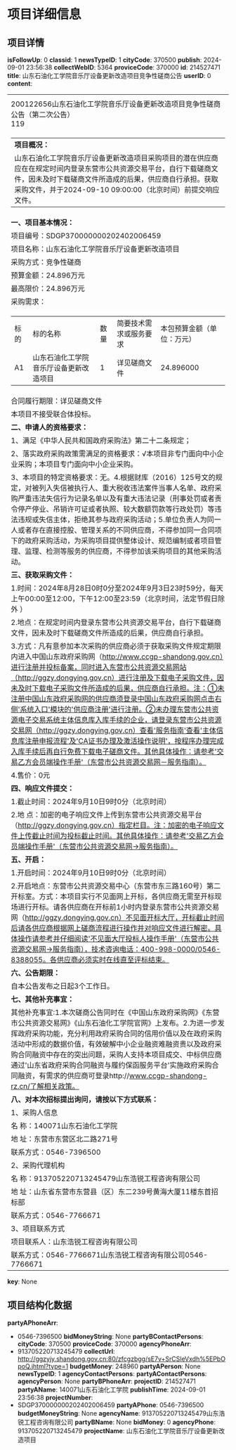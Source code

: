# 项目详细信息

## 项目详情

**isFollowUp**: 0
**classid**: 1
**newsTypeID**: 1
**cityCode**: 370500
**publish**: 2024-09-01 23:56:38
**collectWebID**: 5364
**proviceCode**: 370000
**id**: 214527471
**title**: 山东石油化工学院音乐厅设备更新改造项目竞争性磋商公告
**userID**: 0
**content**: <table><tr><td></td></tr><tr><td><div>200122656山东石油化工学院音乐厅设备更新改造项目竞争性磋商公告（第二次公告）</div><div>119</div></td></tr><tr><td><table><tr><td><b>项目概况：</b></td></tr><tr><td> 山东石油化工学院音乐厅设备更新改造项目采购项目的潜在供应商应在在规定时间内登录东营市公共资源交易平台，自行下载磋商文件，因未及时下载磋商文件所造成的后果，供应商自行承担。获取采购文件，并于2024-09-10 09:00:00（北京时间）前提交响应文件。</td></tr></table></td></tr><tr><td><b>一、项目基本情况：</b></td></tr><tr><td> 项目编号：SDGP370000000202402006459</td></tr><tr><td> 项目名称：山东石油化工学院音乐厅设备更新改造项目</td></tr><tr><td> 采购方式：竞争性磋商</td></tr><tr><td> 预算金额：24.896万元</td></tr><tr><td> 最高限价：24.896万元</td></tr> <tr><td> 采购需求：</td></tr><tr><td><table><tr><td>标的</td><td>标的名称</td><td>数量</td><td>简要技术需求或服务要求</td><td>本包预算金额（单位：万元）</td></tr><tr><td>A1</td><td>山东石油化工学院音乐厅设备更新改造项目 </td><td>1 </td><td>详见磋商文件 </td><td>24.896000 </td></tr></table></td></tr><tr><td> 合同履行期限：详见磋商文件</td></tr><tr><td> 本项目不接受联合体投标。</td></tr><tr><td><b>二、申请人的资格要求：</b></td></tr><tr><td> 1、满足《中华人民共和国政府采购法》第二十二条规定；</td></tr><tr><td> 2、落实政府采购政策需满足的资格要求：√本项目非专门面向中小企业采购；本项目专门面向中小企业采购。</td></tr><tr><td> 3、本项目的特定资格要求：无。4.根据财库（2016）125号文的规定，对被列入失信被执行人、重大税收违法案件当事人名单、政府采购严重违法失信行为记录名单以及有重大违法记录（刑事处罚或者责令停产停业、吊销许可证或者执照、较大数额罚款等行政处罚）等违法违规或失信主体，拒绝其参与政府采购活动；5.单位负责人为同一人或者存在直接控股、管理关系的不同供应商，不得参加同一合同项下的政府采购活动，为采购项目提供整体设计、规范编制或者项目管理、监理、检测等服务的供应商，不得参加该采购项目的其他采购活动。</td></tr><tr><td><b>三、获取采购文件：</b></td></tr><tr><td> 1.时间：2024年8月28日0时0分至2024年9月3日23时59分，每天上午00:00至12:00，下午12:00至23:59（北京时间，法定节假日除外 ）</td></tr><tr><td> 2.地点：在规定时间内登录东营市公共资源交易平台，自行下载磋商文件，因未及时下载磋商文件所造成的后果，供应商自行承担。</td></tr><tr><td> 3.方式：凡有意参加本次采购的供应商必须于获取采购文件规定期限内进入中国山东政府采购网（http://www.ccgp-shandong.gov.cn）进行注册并投标备案，同时进入东营市公共资源交易网站（http://ggzy.dongying.gov.cn）进行注册及下载电子采购文件，因未及时下载电子采购文件所造成的后果，供应商自行承担。注：①未注册中国山东政府采购网的供应商须登录中国山东政府采购网点击右侧'系统入口'模块的'供应商注册'进行注册。②未办理东营市公共资源电子交易系统主体信息库入库手续的企业，请登录东营市公共资源交易网（http://ggzy.dongying.gov.cn）查看'服务指南'查看'主体信息库注册申报流程'及'CA证书办理及激活操作说明'，按程序办理完成入库手续后再自行免费下载电子磋商文件。其他具体操作：请参考'交易乙方会员端操作手册'（东营市公共资源交易网－服务指南）。</td></tr><tr><td> 4.售价：0元</td></tr><tr><td><b>四、响应文件提交：</b></td></tr><tr><td> 1.截止时间：2024年9月10日9时0分（北京时间）</td></tr><tr><td> 2.地 点：加密的电子响应文件上传到东营市公共资源交易平台（http://ggzy.dongying.gov.cn）指定栏目。注：加密的电子响应文件上传截止时间为投标截止时间。其他具体操作：请参考'交易乙方会员端操作手册'（东营市公共资源交易网→服务指南）。</td></tr><tr><td><b>五、开启：</b></td></tr><tr><td> 1.开启时间：2024年9月10日9时0分（北京时间）</td></tr><tr><td> 2.开启地点：东营市公共资源交易中心（东营市东三路160号）第二开标室。方式：本项目实行不见面网上开标，各供应商无需至开标现场进行开标。请各供应商在开标前1小时内登录东营市公共资源交易网（http://ggzy.dongying.gov.cn）不见面开标大厅，开标截止时间后请各供应商根据网上磋商流程进行操作并对响应文件进行解密。具体操作请参考并仔细阅读'不见面大厅投标人操作手册'（东营市公共资源交易网→服务指南），技术咨询电话：400-998-0000/0546-8388055。各供应商必须实时在线直至评标结束。</td></tr><tr><td><b>六、公告期限：</b></td></tr><tr><td> 自本公告发布之日起3个工作日。</td></tr><tr><td><b>七、其他补充事宜：</b></td></tr><tr><td> 其他补充事宜:1.本次磋商公告同时在《中国山东政府采购网》《东营市公共资源交易网》《山东石油化工学院官网》上发布。2.为进一步发挥政府采购功能，充分利用政府采购合同的信用价值以及在政府采购活动中形成的数据价值，有效破解中小企业融资难融资贵以及政府采购合同融资中存在的突出问题，采购人支持本项目成交、中标供应商通过'山东省政府采购合同融资与履约保函服务平台'实施政府采购合同融资，有需求的供应商可登录http://www.ccgp-shandong-rz.cn/了解相关政策。</td></tr><tr><td><b>八、对本次招标提出询问，请按以下方式联系：</b></td></tr><tr><td> 1、采购人信息</td></tr><tr><td> 名 称：140071山东石油化工学院</td></tr><tr><td> 地 址：东营市东营区北二路271号</td></tr><tr><td> 联系方式：0546-7396500</td></tr><tr><td> 2、采购代理机构</td></tr><tr><td> 名 称：913705220713245479山东浩锐工程咨询有限公司</td></tr><tr><td> 地 址：山东省东营市东营县（区）东二239号黄海大厦11楼东首招标部</td></tr><tr><td> 联系方式：0546-7766671</td></tr><tr><td> 3、项目联系方式</td></tr><tr><td> 项目联系人：山东浩锐工程咨询有限公司</td></tr><tr><td> 联系方式：0546-7766671山东浩锐工程咨询有限公司0546-7766671</td></tr></table>
**key**: None

## 项目结构化数据

**partyAPhoneArr**: 
  - 0546-7396500
**bidMoneyString**: None
**partyBContactPersons**: 
**cityCode**: 370500
**proviceCode**: 370000
**agencyPhoneArr**: 
  - 913705220713245479
**collectUrl**: http://ggzyjy.shandong.gov.cn:80/zfcgzbgg/sE7v+SrCSleVxdh%5EPbOpoQ.jhtml?type=1
**budgetMoney**: 248960
**partyAPerson**: None
**newsTypeID**: 1
**agencyContactPersons**: 
**partyAContactPersons**: 
**agencyPerson**: None
**partyBPhoneArr**: 
**projectID**: 214527471
**partyAName**: 140071山东石油化工学院
**publishTime**: 2024-09-01 23:56:38
**projectNumber**: 
  - SDGP370000000202402006459
**partyAPhone**: 0546-7396500
**budgetMoneyString**: None
**agencyName**: 913705220713245479山东浩锐工程咨询有限公司
**partyBName**: None
**bidMoney**: 0
**agencyPhone**: 913705220713245479
**projectName**: 山东石油化工学院音乐厅设备更新改造项目

